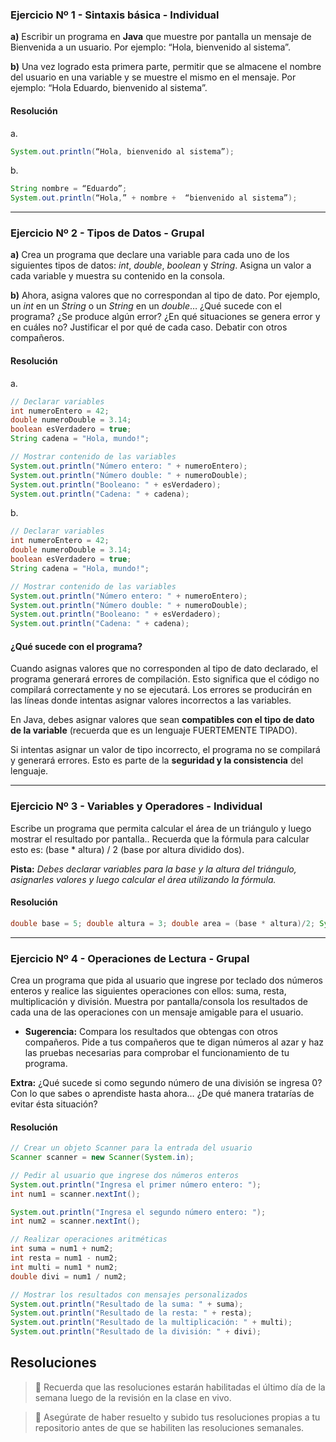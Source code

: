 ### Ejercicio Nº 1 - Sintaxis básica - Individual

**a)** Escribir un programa en **Java** que muestre por pantalla un mensaje de Bienvenida a un usuario. Por ejemplo: “Hola, bienvenido al sistema”.  

**b)** Una vez logrado esta primera parte, permitir que se almacene el nombre del usuario en una variable y se muestre el mismo en el mensaje. Por ejemplo: “Hola Eduardo, bienvenido al sistema”.

#### Resolución

a. 
```java
System.out.println(“Hola, bienvenido al sistema”);
```

b. 
```java
String nombre = “Eduardo”;
System.out.println(“Hola,” + nombre +  “bienvenido al sistema”);
```

---
### Ejercicio Nº 2 - Tipos de Datos - Grupal

**a)** Crea un programa que declare una variable para cada uno de los siguientes tipos de datos: _int_, _double_, _boolean_ y _String_. Asigna un valor a cada variable y muestra su contenido en la consola.  

**b)** Ahora, asigna valores que no correspondan al tipo de dato. Por ejemplo, un _int_ en un _String_ o un _String_ en un _double_… ¿Qué sucede con el programa? ¿Se produce algún error? ¿En qué situaciones se genera error y en cuáles no? Justificar el por qué de cada caso. Debatir con otros compañeros.  

#### Resolución

a. 
```java
// Declarar variables
int numeroEntero = 42;
double numeroDouble = 3.14;
boolean esVerdadero = true;
String cadena = "Hola, mundo!";

// Mostrar contenido de las variables
System.out.println("Número entero: " + numeroEntero);
System.out.println("Número double: " + numeroDouble);
System.out.println("Booleano: " + esVerdadero);
System.out.println("Cadena: " + cadena);
```

b. 
```java
// Declarar variables
int numeroEntero = 42;
double numeroDouble = 3.14;
boolean esVerdadero = true;
String cadena = "Hola, mundo!";

// Mostrar contenido de las variables
System.out.println("Número entero: " + numeroEntero);
System.out.println("Número double: " + numeroDouble);
System.out.println("Booleano: " + esVerdadero);
System.out.println("Cadena: " + cadena);
```

#### ¿Qué sucede con el programa?

Cuando asignas valores que no corresponden al tipo de dato declarado, el programa generará errores de compilación. Esto significa que el código no compilará correctamente y no se ejecutará. Los errores se producirán en las líneas donde intentas asignar valores incorrectos a las variables.

En Java, debes asignar valores que sean **compatibles con el tipo de dato de la variable** (recuerda que es un lenguaje FUERTEMENTE TIPADO).

Si intentas asignar un valor de tipo incorrecto, el programa no se compilará y generará errores. Esto es parte de la **seguridad y la consistencia** del lenguaje.

---
### Ejercicio Nº 3 - Variables y Operadores - Individual

Escribe un programa que permita calcular el área de un triángulo y luego mostrar el resultado por pantalla.. Recuerda que la fórmula para calcular esto es: (base * altura) / 2 (base por altura dividido dos).

**Pista:** _Debes declarar variables para la base y la altura del triángulo, asignarles valores y luego calcular el área utilizando la fórmula._

#### Resolución

```java
double base = 5; double altura = 3; double area = (base * altura)/2; System.out.println (“El resultado del área es: ” + area);
```

---

### Ejercicio Nº 4 - Operaciones de Lectura - Grupal

Crea un programa que pida al usuario que ingrese por teclado dos números enteros y realice las siguientes operaciones con ellos: suma, resta, multiplicación y división. Muestra por pantalla/consola los resultados de cada una de las operaciones con un mensaje amigable para el usuario.

- **Sugerencia:** Compara los resultados que obtengas con otros compañeros. Pide a tus compañeros que te digan números al azar y haz las pruebas necesarias para comprobar el funcionamiento de tu programa.

**Extra:** ¿Qué sucede si como segundo número de una división se ingresa 0? Con lo que sabes o aprendiste hasta ahora… ¿De qué manera tratarías de evitar ésta situación?


#### Resolución

```java
// Crear un objeto Scanner para la entrada del usuario
Scanner scanner = new Scanner(System.in);

// Pedir al usuario que ingrese dos números enteros
System.out.println("Ingresa el primer número entero: ");
int num1 = scanner.nextInt();

System.out.println("Ingresa el segundo número entero: ");
int num2 = scanner.nextInt();

// Realizar operaciones aritméticas
int suma = num1 + num2;
int resta = num1 - num2;
int multi = num1 * num2;
double divi = num1 / num2;

// Mostrar los resultados con mensajes personalizados
System.out.println("Resultado de la suma: " + suma);
System.out.println("Resultado de la resta: " + resta);
System.out.println("Resultado de la multiplicación: " + multi);
System.out.println("Resultado de la división: " + divi);
```


## Resoluciones

> 📌 Recuerda que las resoluciones estarán habilitadas el último día de la semana luego de la revisión en la clase en vivo.

> 📌 Asegúrate de haber resuelto y subido tus resoluciones propias a tu repositorio antes de que se habiliten las resoluciones semanales.

